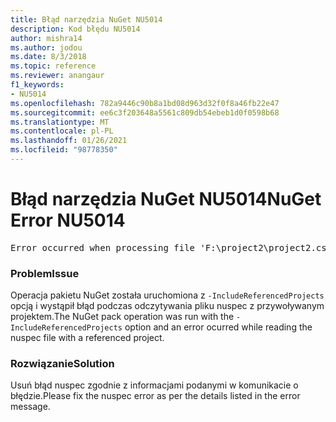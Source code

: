 ```yaml
---
title: Błąd narzędzia NuGet NU5014
description: Kod błędu NU5014
author: mishra14
ms.author: jodou
ms.date: 8/3/2018
ms.topic: reference
ms.reviewer: anangaur
f1_keywords:
- NU5014
ms.openlocfilehash: 782a9446c90b8a1bd08d963d32f0f8a46fb22e47
ms.sourcegitcommit: ee6c3f203648a5561c809db54ebeb1d0f0598b68
ms.translationtype: MT
ms.contentlocale: pl-PL
ms.lasthandoff: 01/26/2021
ms.locfileid: "98778350"
---
```

# <a name="nuget-error-nu5014"></a><span data-ttu-id="ca4fb-103">Błąd narzędzia NuGet NU5014</span><span class="sxs-lookup"><span data-stu-id="ca4fb-103">NuGet Error NU5014</span></span>
<pre>Error occurred when processing file 'F:\project2\project2.csproj': The 'id' start tag on line 4 position 10 does not match the end tag of 'ids'. Line 4, position 20.</pre>

### <a name="issue"></a><span data-ttu-id="ca4fb-104">Problem</span><span class="sxs-lookup"><span data-stu-id="ca4fb-104">Issue</span></span>

<span data-ttu-id="ca4fb-105">Operacja pakietu NuGet została uruchomiona z `-IncludeReferencedProjects` opcją i wystąpił błąd podczas odczytywania pliku nuspec z przywoływanym projektem.</span><span class="sxs-lookup"><span data-stu-id="ca4fb-105">The NuGet pack operation was run with the `-IncludeReferencedProjects` option and an error ocurred while reading the nuspec file with a referenced project.</span></span>


### <a name="solution"></a><span data-ttu-id="ca4fb-106">Rozwiązanie</span><span class="sxs-lookup"><span data-stu-id="ca4fb-106">Solution</span></span>

<span data-ttu-id="ca4fb-107">Usuń błąd nuspec zgodnie z informacjami podanymi w komunikacie o błędzie.</span><span class="sxs-lookup"><span data-stu-id="ca4fb-107">Please fix the nuspec error as per the details listed in the error message.</span></span>

